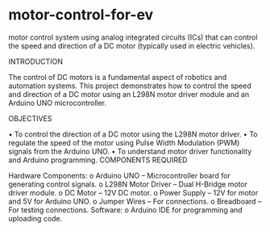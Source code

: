 # motor-control-for-ev
motor control system using analog integrated circuits (ICs) that can control the speed and direction of a DC motor (typically used in electric vehicles).

INTRODUCTION

The control of DC motors is a fundamental aspect of robotics and automation systems. This project demonstrates how to control the speed and direction of a DC motor using an L298N motor driver module and an Arduino UNO microcontroller.


OBJECTIVES

•	To control the direction of a DC motor using the L298N motor driver.
•	To regulate the speed of the motor using Pulse Width Modulation (PWM) signals from the Arduino UNO.
•	To understand motor driver functionality and Arduino programming.
COMPONENTS REQUIRED

Hardware Components:
o	Arduino UNO – Microcontroller board for generating control signals.
o	L298N Motor Driver – Dual H-Bridge motor driver module.
o	DC Motor – 12V DC motor.
o	Power Supply – 12V for motor and 5V for Arduino UNO.
o	Jumper Wires – For connections.
o	Breadboard – For testing connections.
Software:
o	Arduino IDE for programming and uploading code.
